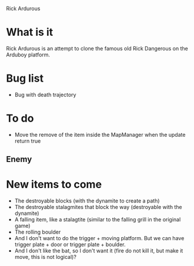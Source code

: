 Rick Ardurous

# What is it

Rick Ardurous is an attempt to clone the famous old Rick Dangerous on the Arduboy platform.

# Bug list
- Bug with death trajectory

# To do
- Move the remove of the item inside the MapManager when the update return true

## Enemy

# New items to come
- The destroyable blocks (with the dynamite to create a path)
- The destroyable stalagmites that block the way (destroyable with the dynamite)
- A falling item, like a stalagtite (similar to the falling grill in the original game)
- The rolling boulder
- And I don't want to do the trigger + moving platform. But we can have trigger plate + door or trigger plate + boulder.
- And I don't like the bat, so I don't want it (fire do not kill it, but make it move, this is not logical)?

